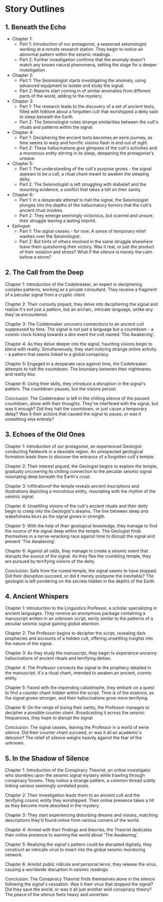 # Story Outlines

## 1. Beneath the Echo
- Chapter 1:
  - Part 1: Introduction of our protagonist, a seasoned seismologist working at a remote research station. They begin to notice an abnormal pattern within the seismic readings.
  - Part 2: Further investigation confirms that the anomaly doesn't match any known natural phenomena, setting the stage for a deeper investigation.
- Chapter 2:
  - Part 1: The Seismologist starts investigating the anomaly, using advanced equipment to isolate and study the signal.
  - Part 2: Reports start coming in of similar anomalies from different parts of the world, adding to the mystery.
- Chapter 3:
  - Part 1: The research leads to the discovery of a set of ancient texts, filled with folklore about a forgotten cult that worshipped a deity said to sleep beneath the Earth.
  - Part 2: The Seismologist notes strange similarities between the cult's rituals and patterns within the signal.
- Chapter 4:
  - Part 1: Deciphering the ancient texts becomes an eerie journey, as time seems to warp and horrific visions flash in and out of sight.
  - Part 2: These hallucinations give glimpses of the cult's activities and a monstrous entity stirring in its sleep, deepening the protagonist's unease.
- Chapter 5:
  - Part 1: The understanding of the cult's purpose grows - the signal appears to be a call, a ritual chant meant to awaken the sleeping deity.
  - Part 2: The Seismologist is left struggling with disbelief and the mounting evidence, a conflict that takes a toll on their sanity.
- Chapter 6:
  - Part 1: In a desperate attempt to halt the signal, the Seismologist plunges into the depths of the hallucinatory horrors that the cult's ancient ritual invokes.
  - Part 2: They emerge seemingly victorious, but scarred and unsure, their struggle leaving a lasting imprint.
- Epilogue:
  - Part 1: The signal ceases - for now. A sense of temporary relief washes over the Seismologist.
  - Part 2: But hints of others involved in the same struggle elsewhere leave them questioning their victory. Was it real, or just the product of their isolation and stress? What if the silence is merely the calm before a storm?

## 2. The Call from the Deep

Chapter 1: Introduction of the Codebreaker, an expert in deciphering complex patterns, working as a private consultant. They receive a fragment of a peculiar signal from a cryptic client.

Chapter 2: Their curiosity piqued, they delve into deciphering the signal and realize it's not just a pattern, but an archaic, intricate language, unlike any they've encountered.

Chapter 3: The Codebreaker uncovers connections to an ancient cult suppressed by time. The signal is not just a language but a countdown - a cosmic clock ticking towards a dire event the cult named 'The Awakening'.

Chapter 4: As they delve deeper into the signal, haunting visions begin to blend with reality. Simultaneously, they start noticing strange online activity - a pattern that seems linked to a global conspiracy.

Chapter 5: Engaged in a desperate race against time, the Codebreaker attempts to halt the countdown. The boundary between their nightmares and reality blur.

Chapter 6: Using their skills, they introduce a disruption in the signal's pattern. The countdown pauses, but the visions persist.

Conclusion: The Codebreaker is left in the chilling silence of the paused countdown, alone with their thoughts. They've interfered with the signal, but was it enough? Did they halt the countdown, or just cause a temporary delay? Was it their actions that caused the signal to pause, or was it something else entirely?

## 3. Echoes of the Old Ones

Chapter 1: Introduction of our protagonist, an experienced Geologist conducting fieldwork in a desolate region. An unexpected geological formation leads them to discover the entrance of a forgotten cult's temple.

Chapter 2: Their interest piqued, the Geologist begins to explore the temple, gradually uncovering its chilling connection to the peculiar seismic signal resonating deep beneath the Earth's crust.

Chapter 3: Infiltrationof the temple reveals ancient inscriptions and illustrations depicting a monstrous entity, resonating with the rhythm of the seismic signal.

Chapter 4: Unsettling visions of the cult's ancient rituals and their deity begin to creep into the Geologist's dreams. The line between sleep and wakefulness blurs as the signal grows in strength.

Chapter 5: With the help of their geological knowledge, they manage to find the source of the signal deep within the temple. The Geologist finds themselves in a nerve-wracking race against time to disrupt the signal and prevent 'The Awakening'.

Chapter 6: Against all odds, they manage to create a seismic event that disrupts the source of the signal. As they flee the crumbling temple, they are pursued by terrifying visions of the deity.

Conclusion: Safe from the ruined temple, the signal seems to have stopped. Did their disruption succeed, or did it merely postpone the inevitable? The geologist is left pondering on the secrets hidden in the depths of the Earth.

## 4. Ancient Whispers

Chapter 1: Introduction to the Linguistics Professor, a scholar specializing in ancient languages. They receive an anonymous package containing a manuscript written in an unknown script, eerily similar to the patterns of a peculiar seismic signal gaining global attention.

Chapter 2: The Professor begins to decipher the script, revealing dark prophecies and accounts of a hidden cult, offering unsettling insights into the nature of the signal.

Chapter 3: As they study the manuscript, they begin to experience uncanny hallucinations of ancient rituals and terrifying deities.

Chapter 4: The Professor connects the signal to the prophecy detailed in the manuscript. It's a ritual chant, intended to awaken an ancient, cosmic entity.

Chapter 5: Faced with the impending catastrophe, they embark on a quest to find a counter chant hidden within the script. Time is of the essence, as the signal grows stronger, and their hallucinations grow more terrifying.

Chapter 6: On the verge of losing their sanity, the Professor manages to decipher a possible counter chant. Broadcasting it across the seismic frequencies, they hope to disrupt the signal.

Conclusion: The signal ceases, leaving the Professor in a world of eerie silence. Did their counter chant succeed, or was it all an academic's delusion? The relief of silence weighs heavily against the fear of the unknown.

## 5. In the Shadow of Silence

Chapter 1: Introduction of the Conspiracy Theorist, an online investigator who stumbles upon the seismic signal mystery while trawling through conspiracy forums. They notice a strange pattern, a common thread subtly linking various seemingly unrelated posts.

Chapter 2: Their investigation leads them to an ancient cult and the terrifying cosmic entity they worshipped. Their online presence takes a hit as they become more absorbed in the mystery.

Chapter 3: They start experiencing disturbing dreams and visions, matching descriptions they'd found online from various corners of the world.

Chapter 4: Armed with their findings and theories, the Theorist dedicates their online presence to warning the world about 'The Awakening'.

Chapter 5: Realizing the signal's pattern could be disrupted digitally, they construct an intricate virus to insert into the global seismic monitoring network.

Chapter 6: Amidst public ridicule and personal terror, they release the virus, causing a worldwide disruption in seismic readings.

Conclusion: The Conspiracy Theorist finds themselves alone in the silence following the signal's cessation. Was it their virus that stopped the signal? Did they save the world, or was it all just another wild conspiracy theory? The peace of the silence feels heavy and uncertain.